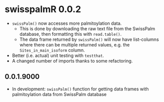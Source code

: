 # swisspalmR 0.0.2
* `swissPalm()` now accesses more palmitoylation data.
  * This is done by downloading the raw text file from the SwissPalm database, 
    then formatting this with `read.table()`.
  * The data frame returned by `swissPalm()` will now have list-columns where 
    there can be multiple returned values, e.g. the `Sites_in_main_isoform` 
    column.
* Better (i.e. actual) unit testing with `testthat`.
* A changed number of imports thanks to some refactoring.

## 0.0.1.9000
* In development: `swissPalm()` function for getting data frames 
  with palmitoylation data from SwissPalm database
